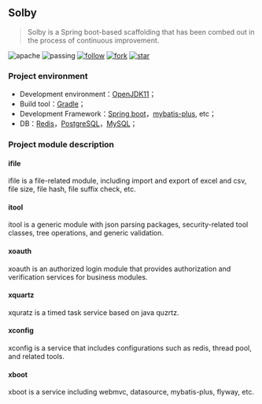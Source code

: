 ## Solby

> Solby is a Spring boot-based scaffolding that has been combed out in the process of continuous improvement.

![apache](http://jaywcjlove.github.io/sb/license/apache.svg)     ![passing](http://jaywcjlove.github.io/sb/build/passing.svg)   [![follow](http://jaywcjlove.github.io/sb/github/w-follow.svg)](https://github.com/acehjm/solby/blob/master/README.md)      [![fork](http://jaywcjlove.github.io/sb/github/w-fork.svg)](https://github.com/acehjm/solby/blob/master/README.md)    [![star](http://jaywcjlove.github.io/sb/github/w-star.svg)](https://github.com/acehjm/solby/blob/master/README.md)

### Project environment

- Development environment：[OpenJDK11](https://openjdk.java.net/projects/jdk/11)；
- Build tool：[Gradle](https://gradle.org/)；
- Development Framework：[Spring boot](https://spring.io/projects/spring-boot)，[mybatis-plus](https://github.com/baomidou/mybatis-plus), etc；
- DB：[Redis](https://redis.io/)，[PostgreSQL](https://www.postgresql.org/)，[MySQL](https://www.mysql.com/)；

### Project module description

#### **ifile**

   ifile is a file-related module, including import and export of excel and csv, file size, file hash, file suffix check, etc.

#### **itool**

   itool is a generic module with json parsing packages, security-related tool classes, tree operations, and generic validation.
   
#### **xoauth**

   xoauth is an authorized login module that provides authorization and verification services for business modules.

#### **xquartz**

   xquratz is a timed task service based on java quzrtz.
   
#### **xconfig**

   xconfig is a service that includes configurations such as redis, thread pool, and related tools.

#### **xboot**

   xboot is a service including webmvc, datasource, mybatis-plus, flyway, etc.
